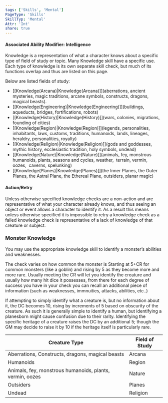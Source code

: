 ```yaml
---
tags: ['Skills', 'Mental']
PageType: 'Skills'
SkillTyp: 'Mental'
Attr: 'Int'
share: true
---
```

#### Associated Ability Modifier: Intelligence
Knowledge is a representation of what a character knows about a specific type of field of study or topic. Many Knowledge skill have a specific use. Each type of knowledge is its own separate skill check, but much of its functions overlap and thus are listed on this page.

Below are listed fields of study:

- [[Knowledge(Arcana)|Knowledge(Arcana)]](aberrations, ancient mysteries, magic traditions, arcane symbols, constructs, dragons, magical beasts).
- [[Knowledge(Engineering)|Knowledge(Engineering)]](buildings, aqueducts, bridges, fortifications, robots)
- [[Knowledge(History)|Knowledge(History)]](wars, colonies, migrations, founding of cities)
- [[Knowledge(Region)|Knowledge(Region)]](legends, personalities, inhabitants, laws, customs, traditions, humanoids, lands, lineages, heraldry, personalities, royalty)
- [[Knowledge(Religion)|Knowledge(Religion)]](gods and goddesses, mythic history, ecclesiastic tradition, holy symbols, undead)
- [[Knowledge(Nature)|Knowledge(Nature)]](animals, fey, monstrous humanoids, plants, seasons and cycles, weather,  terrain, vermin, oozes,  caverns, spelunking)
- [[Knowledge(Planes)|Knowledge(Planes)]](the Inner Planes, the Outer Planes, the Astral Plane, the Ethereal Plane, outsiders, planar magic)

#### Action/Retry

Unless otherwise specified knowledge checks are a non-action and are representative of what your character already knows, and thus seeing an object or event allows a character to identify it. As a result this means unless otherwise specified it is impossible to retry a knowledge check as a failed knowledge check is representative of a lack of knowledge of that creature or subject.

### Monster Knowledge

You may use the appropriate knowledge skill to identify a monster’s abilities and weaknesses.

The check varies on how common the monster is Starting at 5+CR for common monsters (like a goblin) and rising by 5 as they become more and more rare. Usually meeting the CR will let you identify the creature and usually how many hit dice it possesses, from there for each degree of success you have in your check you can recall an additional piece of information (such as weaknesses, immnuities, attacks, abilities, etc..)

If attempting to simply identify what a creature is, but no information about it, the DC becomes 10, rising by increments of 5 based on obscurity of the creature. As such it is generally simple to identify a human, but identifying a planesborn might cause confusion due to their rarity. Identifying the specific heritage of a creature raises the DC by an additional 5; though the GM may decide to raise it by 10 if the heritage itself is particularly rare.

|Creature Type|Field of Study|
|---|---|
|Aberrations, Constructs, dragons, magical beasts|Arcana|
|Humanoids|Region|
|Animals, fey, monstrous humanoids, plants, vermin, oozes|Nature|
|Outsiders|Planes|
|Undead|Religion|
